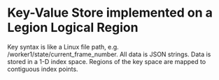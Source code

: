 # Key-Value Store implemented on a Legion Logical Region

Key syntax is like a Linux file path, e.g. /worker1/state/current_frame_number.
All data is JSON strings.
Data is stored in a 1-D index space.
Regions of the key space are mapped to contiguous index points.

